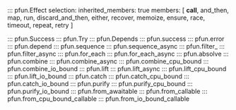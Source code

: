 ::: pfun.Effect
    selection:
        inherited_members: true
        members: [
            __call__,
            and_then,
            map,
            run,
            discard_and_then,
            either,
            recover,
            memoize,
            ensure,
            race,
            timeout,
            repeat,
            retry
        ]

::: pfun.Success
::: pfun.Try
::: pfun.Depends
::: pfun.success
::: pfun.error
::: pfun.depend
::: pfun.sequence
::: pfun.sequence_async
::: pfun.filter_
::: pfun.filter_async
::: pfun.for_each
::: pfun.for_each_async
::: pfun.absolve
::: pfun.combine
::: pfun.combine_async
::: pfun.combine_cpu_bound
::: pfun.combine_io_bound
::: pfun.lift
::: pfun.lift_async
::: pfun.lift_cpu_bound
::: pfun.lift_io_bound
::: pfun.catch
::: pfun.catch_cpu_bound
::: pfun.catch_io_bound
::: pfun.purify
::: pfun.purify_cpu_bound
::: pfun.purify_io_bound
::: pfun.from_awaitable
::: pfun.from_callable
::: pfun.from_cpu_bound_callable
::: pfun.from_io_bound_callable
